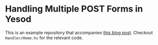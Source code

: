 Handling Multiple POST Forms in Yesod
=====================================

This is an example repository that accompanies [this blog post](https://jamesparker.me/blog/post/2017/2/14/handling-multiple-post-forms-in-yesod). 
Checkout `Handler/Home.hs` for the relevant code.
